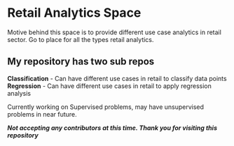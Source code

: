 Retail Analytics Space
========================

  Motive behind this space is to provide different use case analytics in retail sector. Go to place for all the types retail analytics.

My repository has two sub repos
-------------------------------
  **Classification** - Can have different use cases in retail to classify data points  
  **Regression** - Can have different use cases in retail to apply regression analysis

Currently working on Supervised problems, may have unsupervised problems in near future.

***Not accepting any contributors at this time. Thank you for visiting this repository***